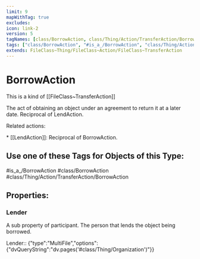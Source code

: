```yaml
---
limit: 9
mapWithTag: true
excludes:
icon: link-2
version: 5
tagNames: [class/BorrowAction, class/Thing/Action/TransferAction/BorrowAction, is_a_/BorrowAction, schema-org/BorrowAction]
tags: ["class/BorrowAction", "#is_a_/BorrowAction", "class/Thing/Action/TransferAction/BorrowAction"]
extends: FileClass~Thing/FileClass~Action/FileClass~TransferAction
---
```


# BorrowAction
This is a kind of [[FileClass~TransferAction]]

The act of obtaining an object under an agreement to return it at a later date. Reciprocal of LendAction.

Related actions:

\* [[LendAction]]: Reciprocal of BorrowAction.


## Use one of these Tags for Objects of this Type:

#is_a_/BorrowAction
#class/BorrowAction
#class/Thing/Action/TransferAction/BorrowAction

## Properties:

### Lender
A sub property of participant. The person that lends the object being borrowed.

Lender:: {"type":"MultiFile","options":{"dvQueryString":"dv.pages('#class/Thing/Organization')"}}


